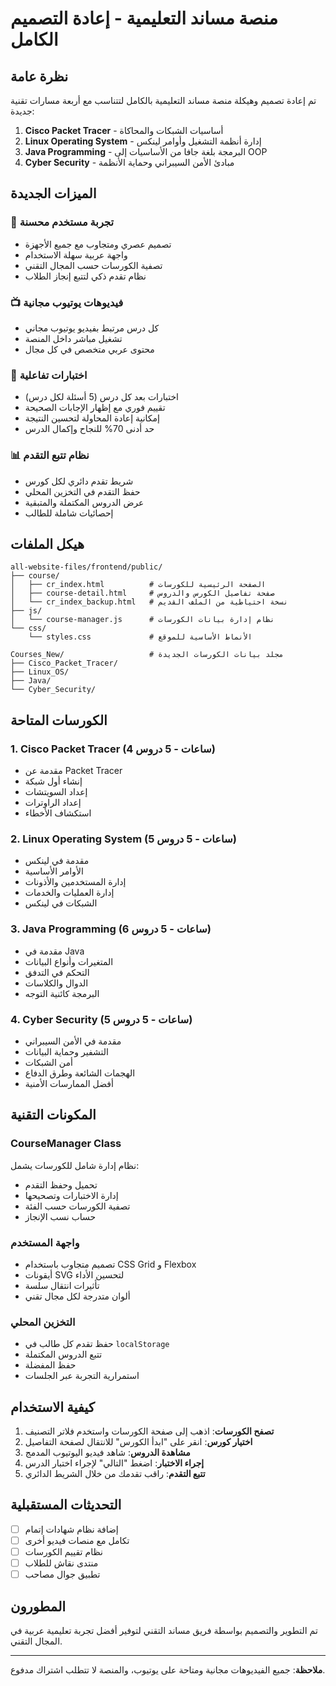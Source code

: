 # منصة مساند التعليمية - إعادة التصميم الكامل

## نظرة عامة

تم إعادة تصميم وهيكلة منصة مساند التعليمية بالكامل لتتناسب مع أربعة مسارات تقنية جديدة:

1. **Cisco Packet Tracer** - أساسيات الشبكات والمحاكاة
2. **Linux Operating System** - إدارة أنظمة التشغيل وأوامر لينكس  
3. **Java Programming** - البرمجة بلغة جافا من الأساسيات إلى OOP
4. **Cyber Security** - مبادئ الأمن السيبراني وحماية الأنظمة

## الميزات الجديدة

### 🎯 تجربة مستخدم محسنة
- تصميم عصري ومتجاوب مع جميع الأجهزة
- واجهة عربية سهلة الاستخدام
- تصفية الكورسات حسب المجال التقني
- نظام تقدم ذكي لتتبع إنجاز الطلاب

### 📺 فيديوهات يوتيوب مجانية
- كل درس مرتبط بفيديو يوتيوب مجاني
- تشغيل مباشر داخل المنصة
- محتوى عربي متخصص في كل مجال

### 🧪 اختبارات تفاعلية
- اختبارات بعد كل درس (5 أسئلة لكل درس)
- تقييم فوري مع إظهار الإجابات الصحيحة
- إمكانية إعادة المحاولة لتحسين النتيجة
- حد أدنى 70% للنجاح وإكمال الدرس

### 📊 نظام تتبع التقدم
- شريط تقدم دائري لكل كورس
- حفظ التقدم في التخزين المحلي
- عرض الدروس المكتملة والمتبقية
- إحصائيات شاملة للطالب

## هيكل الملفات

```
all-website-files/frontend/public/
├── course/
│   ├── cr_index.html          # الصفحة الرئيسية للكورسات
│   ├── course-detail.html     # صفحة تفاصيل الكورس والدروس
│   └── cr_index_backup.html   # نسخة احتياطية من الملف القديم
├── js/
│   └── course-manager.js      # نظام إدارة بيانات الكورسات
└── css/
    └── styles.css             # الأنماط الأساسية للموقع

Courses_New/                   # مجلد بيانات الكورسات الجديدة
├── Cisco_Packet_Tracer/
├── Linux_OS/
├── Java/
└── Cyber_Security/
```

## الكورسات المتاحة

### 1. Cisco Packet Tracer (4 ساعات - 5 دروس)
- مقدمة عن Packet Tracer
- إنشاء أول شبكة
- إعداد السويتشات
- إعداد الراوترات  
- استكشاف الأخطاء

### 2. Linux Operating System (5 ساعات - 5 دروس)
- مقدمة في لينكس
- الأوامر الأساسية
- إدارة المستخدمين والأذونات
- إدارة العمليات والخدمات
- الشبكات في لينكس

### 3. Java Programming (6 ساعات - 5 دروس)
- مقدمة في Java
- المتغيرات وأنواع البيانات
- التحكم في التدفق
- الدوال والكلاسات
- البرمجة كائنية التوجه

### 4. Cyber Security (5 ساعات - 5 دروس)
- مقدمة في الأمن السيبراني
- التشفير وحماية البيانات
- أمن الشبكات
- الهجمات الشائعة وطرق الدفاع
- أفضل الممارسات الأمنية

## المكونات التقنية

### CourseManager Class
نظام إدارة شامل للكورسات يشمل:
- تحميل وحفظ التقدم
- إدارة الاختبارات وتصحيحها
- تصفية الكورسات حسب الفئة
- حساب نسب الإنجاز

### واجهة المستخدم
- تصميم متجاوب باستخدام CSS Grid و Flexbox
- أيقونات SVG لتحسين الأداء
- تأثيرات انتقال سلسة
- ألوان متدرجة لكل مجال تقني

### التخزين المحلي
- حفظ تقدم كل طالب في `localStorage`
- تتبع الدروس المكتملة
- حفظ المفضلة
- استمرارية التجربة عبر الجلسات

## كيفية الاستخدام

1. **تصفح الكورسات**: اذهب إلى صفحة الكورسات واستخدم فلاتر التصنيف
2. **اختيار كورس**: انقر على "ابدأ الكورس" للانتقال لصفحة التفاصيل
3. **مشاهدة الدروس**: شاهد فيديو اليوتيوب المدمج
4. **إجراء الاختبار**: اضغط "التالي" لإجراء اختبار الدرس
5. **تتبع التقدم**: راقب تقدمك من خلال الشريط الدائري

## التحديثات المستقبلية

- [ ] إضافة نظام شهادات إتمام
- [ ] تكامل مع منصات فيديو أخرى
- [ ] نظام تقييم الكورسات
- [ ] منتدى نقاش للطلاب
- [ ] تطبيق جوال مصاحب

## المطورون

تم التطوير والتصميم بواسطة فريق مساند التقني لتوفير أفضل تجربة تعليمية عربية في المجال التقني.

---

**ملاحظة**: جميع الفيديوهات مجانية ومتاحة على يوتيوب، والمنصة لا تتطلب اشتراك مدفوع.